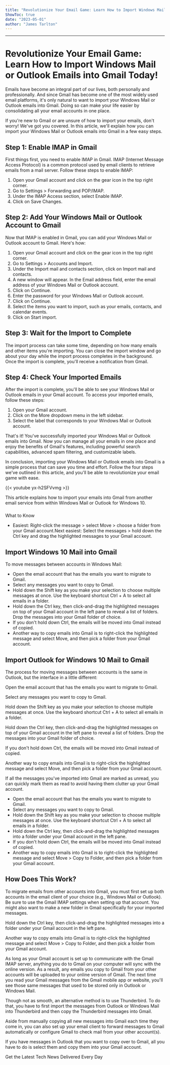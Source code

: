 ```yaml
---
title: "Revolutionize Your Email Game: Learn How to Import Windows Mail or Outlook Emails into Gmail Today!"
ShowToc: true 
date: "2023-05-01"
author: "James Tarlton"
---
```

*****
# Revolutionize Your Email Game: Learn How to Import Windows Mail or Outlook Emails into Gmail Today!

Emails have become an integral part of our lives, both personally and professionally. And since Gmail has become one of the most widely used email platforms, it's only natural to want to import your Windows Mail or Outlook emails into Gmail. Doing so can make your life easier by consolidating all your email accounts in one place.

If you're new to Gmail or are unsure of how to import your emails, don't worry! We've got you covered. In this article, we'll explain how you can import your Windows Mail or Outlook emails into Gmail in a few easy steps.

## Step 1: Enable IMAP in Gmail

First things first, you need to enable IMAP in Gmail. IMAP (Internet Message Access Protocol) is a common protocol used by email clients to retrieve emails from a mail server. Follow these steps to enable IMAP:

1. Open your Gmail account and click on the gear icon in the top right corner.
2. Go to Settings > Forwarding and POP/IMAP.
3. Under the IMAP Access section, select Enable IMAP.
4. Click on Save Changes.

## Step 2: Add Your Windows Mail or Outlook Account to Gmail

Now that IMAP is enabled in Gmail, you can add your Windows Mail or Outlook account to Gmail. Here's how:

1. Open your Gmail account and click on the gear icon in the top right corner.
2. Go to Settings > Accounts and Import.
3. Under the Import mail and contacts section, click on Import mail and contacts.
4. A new window will appear. In the Email address field, enter the email address of your Windows Mail or Outlook account.
5. Click on Continue.
6. Enter the password for your Windows Mail or Outlook account.
7. Click on Continue.
8. Select the items you want to import, such as your emails, contacts, and calendar events.
9. Click on Start import.

## Step 3: Wait for the Import to Complete

The import process can take some time, depending on how many emails and other items you're importing. You can close the import window and go about your day while the import process completes in the background. Once the import is complete, you'll receive a notification from Gmail.

## Step 4: Check Your Imported Emails

After the import is complete, you'll be able to see your Windows Mail or Outlook emails in your Gmail account. To access your imported emails, follow these steps:

1. Open your Gmail account.
2. Click on the More dropdown menu in the left sidebar.
3. Select the label that corresponds to your Windows Mail or Outlook account.

That's it! You've successfully imported your Windows Mail or Outlook emails into Gmail. Now you can manage all your emails in one place and enjoy the benefits of Gmail's features, including powerful search capabilities, advanced spam filtering, and customizable labels.

In conclusion, importing your Windows Mail or Outlook emails into Gmail is a simple process that can save you time and effort. Follow the four steps we've outlined in this article, and you'll be able to revolutionize your email game with ease.

{{< youtube yx-h2SFVvmg >}} 




This article explains how to import your emails into Gmail from another email service from within Windows Mail or Outlook for Windows 10.

 
### 
What to Know
 
- Easiest: Right-click the message > select Move > choose a folder from your Gmail account.Next easiest: Select the messages > hold down the Ctrl key and drag the highlighted messages to your Gmail account.

 
##   Import Windows 10 Mail into Gmail  
 

To move messages between accounts in Windows Mail:

 
- Open the email account that has the emails you want to migrate to Gmail.
 - Select any messages you want to copy to Gmail.
 - Hold down the Shift key as you make your selection to choose multiple messages at once. Use the keyboard shortcut Ctrl + A to select all emails in a folder.
 - Hold down the Ctrl key, then click-and-drag the highlighted messages on top of your Gmail account in the left pane to reveal a list of folders. Drop the messages into your Gmail folder of choice.
 - If you don't hold down Ctrl, the emails will be moved into Gmail instead of copied.
 - Another way to copy emails into Gmail is to right-click the highlighted message and select Move, and then pick a folder from your Gmail account.

 
##   Import Outlook for Windows 10 Mail to Gmail  
 

The process for moving messages between accounts is the same in Outlook, but the interface in a little different:

 

Open the email account that has the emails you want to migrate to Gmail.

 

Select any messages you want to copy to Gmail.

 
Hold down the Shift key as you make your selection to choose multiple messages at once. Use the keyboard shortcut Ctrl + A to select all emails in a folder.
 

Hold down the Ctrl key, then click-and-drag the highlighted messages on top of your Gmail account in the left pane to reveal a list of folders. Drop the messages into your Gmail folder of choice.

 
If you don't hold down Ctrl, the emails will be moved into Gmail instead of copied.
 

Another way to copy emails into Gmail is to right-click the highlighted message and select Move, and then pick a folder from your Gmail account.

 
If all the messages you've imported into Gmail are marked as unread, you can quickly mark them as read to avoid having them clutter up your Gmail account.
 
- Open the email account that has the emails you want to migrate to Gmail.
 - Select any messages you want to copy to Gmail.
 - Hold down the Shift key as you make your selection to choose multiple messages at once. Use the keyboard shortcut Ctrl + A to select all emails in a folder.
 - Hold down the Ctrl key, then click-and-drag the highlighted messages into a folder under your Gmail account in the left pane.
 - If you don't hold down Ctrl, the emails will be moved into Gmail instead of copied.
 - Another way to copy emails into Gmail is to right-click the highlighted message and select Move > Copy to Folder, and then pick a folder from your Gmail account.

 
##   How Does This Work?  
 

To migrate emails from other accounts into Gmail, you must first set up both accounts in the email client of your choice (e.g., Windows Mail or Outlook). Be sure to use the Gmail IMAP settings when setting up that account. You might also want to make a new folder in Gmail specifically for your imported messages.

 

Hold down the Ctrl key, then click-and-drag the highlighted messages into a folder under your Gmail account in the left pane.

 

Another way to copy emails into Gmail is to right-click the highlighted message and select Move > Copy to Folder, and then pick a folder from your Gmail account.

 

As long as your Gmail account is set up to communicate with the Gmail IMAP server, anything you do to Gmail on your computer will sync with the online version. As a result, any emails you copy to Gmail from your other accounts will be uploaded to your online version of Gmail. The next time you read your Gmail messages from the Gmail mobile app or website, you'll see those same messages that used to be stored only in Outlook or Windows Mail.

 

Though not as smooth, an alternative method is to use Thunderbird. To do that, you have to first import the messages from Outlook or Windows Mail into Thunderbird and then copy the Thunderbird messages into Gmail.

 

Aside from manually copying all new messages into Gmail each time they come in, you can also set up your email client to forward messages to Gmail automatically or configure Gmail to check mail from your other account(s).

 
If you have messages in Outlook that you want to copy over to Gmail, all you have to do is select them and copy them into your Gmail account.
 

Get the Latest Tech News Delivered Every Day




